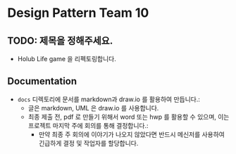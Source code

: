 # Design Pattern Team 10
## TODO: 제목을 정해주세요.
- Holub Life game 을 리펙토링합니다.

## Documentation
- `docs` 디렉토리에 문서를 markdown과 draw.io 를 활용하여 만듭니다.:
  - 글은 markdown, UML 은 draw.io 를 사용합니다.
  - 최종 제출 전, pdf 로 만들기 위해서 word 또는 hwp 를 활용할 수 있으며, 이는 프로젝트 마지막 주에 회의를 통해 결정합니다.:
    - 만약 최종 주 회의에 이야기가 나오지 않았다면 반드시 메신저를 사용하여 긴급하게 결정 및 작업자를 할당합니다.
